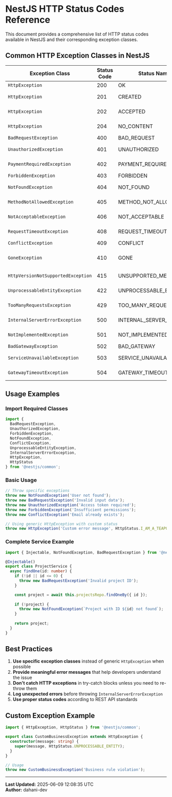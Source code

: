# NestJS HTTP Status Codes Reference

This document provides a comprehensive list of HTTP status codes available in NestJS and their corresponding exception classes.

## Common HTTP Exception Classes in NestJS

| Exception Class | Status Code | Status Name | Description |
|-----------------|-------------|-------------|-------------|
| `HttpException` | 200 | OK | Success |
| `HttpException` | 201 | CREATED | Resource created |
| `HttpException` | 202 | ACCEPTED | Request accepted |
| `HttpException` | 204 | NO_CONTENT | No content to return |
| `BadRequestException` | 400 | BAD_REQUEST | Bad request |
| `UnauthorizedException` | 401 | UNAUTHORIZED | Not authenticated |
| `PaymentRequiredException` | 402 | PAYMENT_REQUIRED | Payment required |
| `ForbiddenException` | 403 | FORBIDDEN | Forbidden |
| `NotFoundException` | 404 | NOT_FOUND | Resource not found |
| `MethodNotAllowedException` | 405 | METHOD_NOT_ALLOWED | Method not allowed |
| `NotAcceptableException` | 406 | NOT_ACCEPTABLE | Not acceptable |
| `RequestTimeoutException` | 408 | REQUEST_TIMEOUT | Request timeout |
| `ConflictException` | 409 | CONFLICT | Conflict |
| `GoneException` | 410 | GONE | Resource no longer available |
| `HttpVersionNotSupportedException` | 415 | UNSUPPORTED_MEDIA_TYPE | Unsupported media type |
| `UnprocessableEntityException` | 422 | UNPROCESSABLE_ENTITY | Unprocessable entity |
| `TooManyRequestsException` | 429 | TOO_MANY_REQUESTS | Too many requests |
| `InternalServerErrorException` | 500 | INTERNAL_SERVER_ERROR | Internal server error |
| `NotImplementedException` | 501 | NOT_IMPLEMENTED | Not implemented |
| `BadGatewayException` | 502 | BAD_GATEWAY | Bad gateway |
| `ServiceUnavailableException` | 503 | SERVICE_UNAVAILABLE | Service unavailable |
| `GatewayTimeoutException` | 504 | GATEWAY_TIMEOUT | Gateway timeout |

## Usage Examples

### Import Required Classes

```typescript
import {
  BadRequestException,
  UnauthorizedException,
  ForbiddenException,
  NotFoundException,
  ConflictException,
  UnprocessableEntityException,
  InternalServerErrorException,
  HttpException,
  HttpStatus
} from '@nestjs/common';
```

### Basic Usage

```typescript
// Throw specific exceptions
throw new NotFoundException('User not found');
throw new BadRequestException('Invalid input data');
throw new UnauthorizedException('Access token required');
throw new ForbiddenException('Insufficient permissions');
throw new ConflictException('Email already exists');

// Using generic HttpException with custom status
throw new HttpException('Custom error message', HttpStatus.I_AM_A_TEAPOT);
```

### Complete Service Example

```typescript
import { Injectable, NotFoundException, BadRequestException } from '@nestjs/common';

@Injectable()
export class ProjectService {
  async findOne(id: number) {
    if (!id || id <= 0) {
      throw new BadRequestException('Invalid project ID');
    }

    const project = await this.projectsRepo.findOneBy({ id });
    
    if (!project) {
      throw new NotFoundException(`Project with ID ${id} not found`);
    }
    
    return project;
  }
}
```

## Best Practices

1. **Use specific exception classes** instead of generic `HttpException` when possible
2. **Provide meaningful error messages** that help developers understand the issue
3. **Don't catch HTTP exceptions** in try-catch blocks unless you need to re-throw them
4. **Log unexpected errors** before throwing `InternalServerErrorException`
5. **Use proper status codes** according to REST API standards

## Custom Exception Example

```typescript
import { HttpException, HttpStatus } from '@nestjs/common';

export class CustomBusinessException extends HttpException {
  constructor(message: string) {
    super(message, HttpStatus.UNPROCESSABLE_ENTITY);
  }
}

// Usage
throw new CustomBusinessException('Business rule violation');
```

---

**Last Updated:** 2025-06-09 12:08:35 UTC  
**Author:** dahani-dev